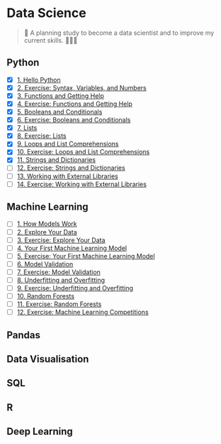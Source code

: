 # Data Science
>  🐍 A planning study to become a data scientist and to improve my current skills. 🤘🏼🌻 

## Python
- [x] [1. Hello Python](/python/hello-python.ipynb)
- [x] [2. Exercise: Syntax, Variables, and Numbers](/python/syntax-variables-numbers.ipynb)
- [x] [3. Functions and Getting Help](/python/functions.ipynb)
- [x] [4. Exercise: Functions and Getting Help](/python/exercise-functions.ipynb)
- [x] [5. Booleans and Conditionals](/python/booleans-and-conditionals.ipynb)
- [x] [6. Exercise: Booleans and Conditionals](/python/exercise-booleans-and-conditionals.ipynb)
- [x] [7. Lists](/python/lists.ipynb)
- [x] [8. Exercise: Lists](/python/exercise-lists.ipynb)
- [x] [9. Loops and List Comprehensions](/python/loops.ipynb)
- [x] [10. Exercise: Loops and List Comprehensions](/python/exercise-loops.ipynb)
- [x] [11. Strings and Dictionaries](/python/strings-and-dictionaries.ipynb)
- [ ] [12. Exercise: Strings and Dictionaries](#)
- [ ] [13. Working with External Libraries](#)
- [ ] [14. Exercise: Working with External Libraries](#)

## Machine Learning
- [ ] [1. How Models Work](#)
- [ ] [2. Explore Your Data](#)
- [ ] [3. Exercise: Explore Your Data](#)
- [ ] [4. Your First Machine Learning Model](#)
- [ ] [5. Exercise: Your First Machine Learning Model](#)
- [ ] [6. Model Validation](#)
- [ ] [7. Exercise: Model Validation](#)
- [ ] [8. Underfitting and Overfitting](#)
- [ ] [9. Exercise: Underfitting and Overfitting](#)
- [ ] [10. Random Forests](#)
- [ ] [11. Exercise: Random Forests](#)
- [ ] [12. Exercise: Machine Learning Competitions](#)

## Pandas
## Data Visualisation
## SQL
## R
## Deep Learning